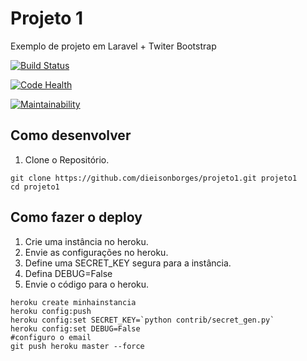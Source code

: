 # Projeto 1

Exemplo de projeto em Laravel + Twiter Bootstrap

[![Build Status](https://travis-ci.org/dieisonborges/projeto1.svg?branch=master)](https://travis-ci.org/dieisonborges/projeto1)

[![Code Health](https://landscape.io/github/dieisonborges/projeto1/master/landscape.svg?style=flat)](https://landscape.io/github/dieisonborges/projeto1/master)

[![Maintainability](https://api.codeclimate.com/v1/badges/31a43bed14565486e996/maintainability)](https://codeclimate.com/github/dieisonborges/projeto1/maintainability)


## Como desenvolver

1. Clone o Repositório.

```console
git clone https://github.com/dieisonborges/projeto1.git projeto1
cd projeto1
```

## Como fazer o deploy

1. Crie uma instância no heroku.
2. Envie as configurações no heroku.
3. Define uma SECRET_KEY segura para a instância.
4. Defina DEBUG=False
5. Envie o código para o heroku.

```console
heroku create minhainstancia
heroku config:push
heroku config:set SECRET_KEY=`python contrib/secret_gen.py`
heroku config:set DEBUG=False
#configuro o email
git push heroku master --force
```

